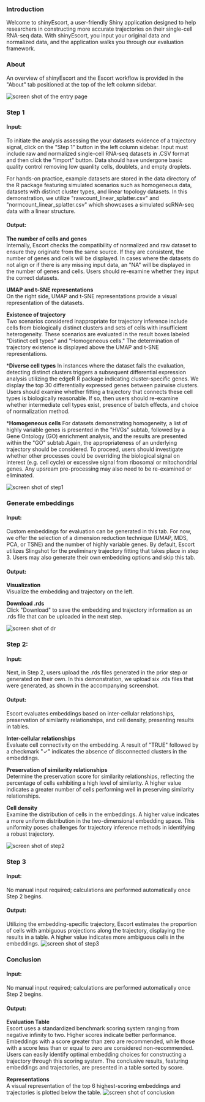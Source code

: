 ### Introduction

Welcome to shinyEscort, a user-friendly Shiny application designed to help researchers in constructing more accurate trajectories on their single-cell RNA-seq data. With shinyEscort, you input your original data and normalized data, and the application walks you through our evaluation framework.

### About
An overview of shinyEscort and the Escort workflow is provided in the "About" tab positioned at the top of the left column sidebar.

![screen shot of the entry page](shiny_about.png)


### Step 1
#### Input:
To initiate the analysis assessing the your datasets evidence of a trajectory signal, click on the "Step 1" button in the left column sidebar. Input must include  raw and normalized single-cell RNA-seq datasets in .CSV format and then click the “Import” button. Data should have undergone basic quality control removing low quanlity cells, doublets, and empty droplets. 

For hands-on practice, example datasets are stored in the data directory of the R package featuring simulated scenarios such as homogeneous data, datasets with distinct cluster types, and linear topology datasets. In this demonstration, we utilize "rawcount_linear_splatter.csv" and "normcount_linear_splatter.csv" which showcases a simulated scRNA-seq data with a linear structure.

#### Output:

**The number of cells and genes** <br/>
Internally, Escort checks the compatibility of normalized and raw dataset to ensure they originate from the same source. If they are consistent, the number of genes and cells will be displayed. In cases where the datasets do not align or if there is any missing input data, an "NA" will be displayed in the number of genes and cells. Users should re-examine whether they input the correct datasets.<br/>

**UMAP and t-SNE representations** <br/>
On the right side, UMAP and t-SNE representations provide a visual representation of the datasets. <br/>

**Existence of trajectory** <br/>
Two scenarios considered inappropriate for trajectory inference include cells from biologically distinct clusters and sets of cells with insufficient heterogeneity. These scenarios are evaluated in the result boxes labeled "Distinct cell types" and "Homogeneous cells." The determination of trajectory existence is displayed above the UMAP and t-SNE representations.

***Diverse cell types**
In instances where the dataset fails the evaluation, detecting distinct clusters triggers a subsequent differential expression analysis utilizing the edgeR R package indicating cluster-specific genes. We display the top 30 differentially expressed genes between pairwise clusters.  Users should examine whether fitting a trajectory that connects these cell types is biologically reasonable. If so, then users should re-examine whether intermediate cell types exist, presence of batch effects, and choice of normalization method.

***Homogeneous cells**
For datasets demonstrating homogeneity, a list of highly variable genes is presented in the "HVGs" subtab, followed by a Gene Ontology (GO) enrichment analysis, and the results are presented within the "GO" subtab.Again, the appropriateness of an underlying trajectory should be considered. To proceed, users should investigate whether other processes could be overriding the biological signal on interest (e.g. cell cycle) or excessive signal from ribosomal or mitochondrial genes. Any upsream pre-processing may also need to be re-examined or eliminated. 

![screen shot of step1](shiny_step1.png)


### Generate embeddings

#### Input:

Custom embeddings for evaluation can be generated in this tab. For now, we offer the selection of a dimension reduction technique (UMAP, MDS, PCA, or TSNE) and  the number of highly variable genes. By default, Escort utilizes Slingshot for the preliminary trajectory fitting that takes place in step 3. Users may also generate their own embedding options and skip this tab.

#### Output:

**Visualization** <br/>
Visualize the embedding and trajectory on the left.<br/>

**Download .rds** <br/>
Click "Download" to save the embedding and trajectory information as an .rds file that can be uploaded in the next step.

![screen shot of dr](shiny_dr.png)

### Step 2:

#### Input:
Next, in Step 2, users upload the .rds files generated in the prior step or generated on their own. In this demonstration, we upload six .rds files that were generated, as shown in the accompanying screenshot.

#### Output:
Escort evaluates embeddings based on inter-cellular relationships, preservation of similarity relationships, and cell density, presenting results in tables. <br/>

**Inter-cellular relationships** <br/>
Evaluate cell connectivity on the embedding. A result of "TRUE" followed by a checkmark "✓" indicates the absence of disconnected clusters in the embeddings. <br/>

**Preservation of similarity relationships** <br/>
Determine the preservation score for similarity relationships, reflecting the percentage of cells exhibiting a high level of similarity. A higher value indicates a greater number of cells performing well in preserving similarity relationships. <br/>

**Cell density** <br/>
Examine the distribution of cells in the embeddings. A higher value indicates a more uniform distribution in the two-dimensional embedding space. This uniformity poses challenges for trajectory inference methods in identifying a robust trajectory.

![screen shot of step2](shiny_step2.png)

### Step 3

#### Input:
No manual input required; calculations are performed automatically once Step 2 begins.

#### Output:
Utilizing the embedding-specific trajectory, Escort estimates the proportion of cells with ambiguous projections along the trajectory, displaying the results in a table. A higher value indicates more ambiguous cells in the embeddings.
![screen shot of step3](shiny_step3.png)


### Conclusion

#### Input:
No manual input required; calculations are performed automatically once Step 2 begins.

#### Output:
**Evaluation Table** <br/>
Escort uses a standardized benchmark scoring system ranging from negative infinity to two. Higher scores indicate better performance. Embeddings with a score greater than zero are recommended, while those with a score less than or equal to zero are considered non-recommended. Users can easily identify optimal embedding choices for constructing a trajectory through this scoring system. The conclusive results, featuring embeddings and trajectories, are presented in a table sorted by score. <br/>

**Representations** <br/>
A visual representation of the top 6 highest-scoring embeddings and trajectories is plotted below the table.
![screen shot of conclusion](shiny_conclusion.png)
